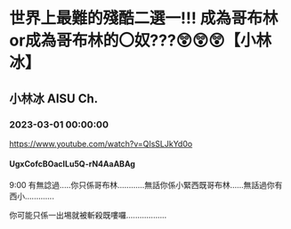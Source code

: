 # 世界上最難的殘酷二選一!!! 成為哥布林or成為哥布林的〇奴???😲😲😲【小林冰】

## 小林冰 AISU Ch. 

### 2023-03-01 00:00:00

https://www.youtube.com/watch?v=QIsSLJkYd0o

#### UgxCofcBOacILu5Q-rN4AaABAg

9:00 有無諗過.....你只係哥布林............無話你係小緊西既哥布林......無話過你有西小.............

你可能只係一出埸就被斬殺既嘍囉..................

